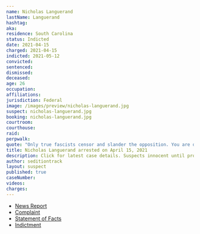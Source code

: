 ```yaml
---
name: Nicholas Languerand
lastName: Languerand
hashtag:
aka:
residence: South Carolina
status: Indicted
date: 2021-04-15
charged: 2021-04-15
indicted: 2021-05-12
convicted:
sentenced:
dismissed:
deceased:
age: 26
occupation:
affiliations:
jurisdiction: Federal
image: /images/preview/nicholas-languerand.jpg
suspect: nicholas-languerand.jpg
booking: nicholas-languerand.jpg
courtroom:
courthouse:
raid:
perpwalk:
quote: "Only true fascists censor and slander the opposition. You are doing precisely what SS soldiers and sympathizers would’ve done to Jews in 1940s Germany. God is watching."
title: Nicholas Languerand arrested on April 15, 2021
description: Click for latest case details. Suspects innocent until proven guilty.
author: seditiontrack
layout: suspect
published: true
caseNumber:
videos:
charges:
---
```

- [News Report](https://www.wyff4.com/article/instagram-post-leads-to-little-river-mans-arrest-for-alleged-role-in-deadly-capitol-riots-horry-county/36136043)
- [Complaint](https://www.justice.gov/usao-dc/case-multi-defendant/file/1388816/download)
- [Statement of Facts](https://www.justice.gov/usao-dc/case-multi-defendant/file/1388821/download)
- [Indictment](https://www.justice.gov/usao-dc/case-multi-defendant/file/1422241/download)
